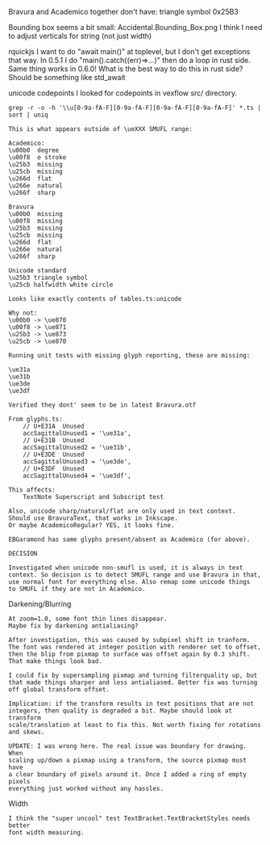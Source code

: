 
Bravura and Academico together don't have:
    triangle symbol 0x25B3

Bounding box seems a bit small:
    Accidental.Bounding_Box.png
    I think I need to adjust verticals for string (not just width)

rquickjs
    I want to do "await main()" at toplevel, but I don't get exceptions that way.
    In 0.5.1 I do "main().catch((err)=>...)" then do a loop in rust side.
    Same thing works in 0.6.0!
    What is the best way to do this in rust side? Should be something like std_await

unicode codepoints
    I looked for codepoints in vexflow src/ directory.

    grep -r -o -h '\\u[0-9a-fA-F][0-9a-fA-F][0-9a-fA-F][0-9a-fA-F]' *.ts | sort | uniq

    This is what appears outside of \ueXXX SMUFL range:

    Academico:
    \u00b0  degree
    \u00f8  o stroke
    \u25b3  missing
    \u25cb  missing
    \u266d  flat
    \u266e  natural
    \u266f  sharp

    Bravura
    \u00b0  missing
    \u00f8  missing
    \u25b3  missing
    \u25cb  missing
    \u266d  flat
    \u266e  natural
    \u266f  sharp

    Unicode standard
    \u25b3 triangle symbol
    \u25cb halfwidth white circle

    Looks like exactly contents of tables.ts:unicode

    Why not:
    \u00b0 -> \ue870
    \u00f8 -> \ue871
    \u25b3 -> \ue873
    \u25cb -> \ue870

    Running unit tests with missing glyph reporting, these are missing:

    \ue31a
    \ue31b
    \ue3de
    \ue3df

    Verified they dont' seem to be in latest Bravura.otf

    From glyphs.ts:
        // U+E31A  Unused
        accSagittalUnused1 = '\ue31a',
        // U+E31B  Unused
        accSagittalUnused2 = '\ue31b',
        // U+E3DE  Unused
        accSagittalUnused3 = '\ue3de',
        // U+E3DF  Unused
        accSagittalUnused4 = '\ue3df',

    This affects:
        TextNote Superscript and Subscript test
    
    Also, unicode sharp/natural/flat are only used in text context.
    Should use BravuraText, that works in Inkscape.
    Or maybe AcademicoRegular? YES, it looks fine.

    EBGaramond has same glyphs present/absent as Academico (for above).

    DECISION

    Investigated when unicode non-smufl is used, it is always in text
    context. So decision is to detect SMUFL range and use Bravura in that,
    use normal font for everything else. Also remap some unicode things
    to SMUFL if they are not in Academico.

Darkening/Blurring

    At zoom=1.0, some font thin lines disappear.
    Maybe fix by darkening antialiasing?

    After investigation, this was caused by subpixel shift in tranform.
    The font was rendered at integer position with renderer set to offset,
    then the blip from pixmap to surface was offset again by 0.3 shift.
    That make things look bad.

    I could fix by supersampling pixmap and turning filterquality up, but
    that made things sharper and less antialiased. Better fix was turning
    off global transform offset.

    Implication: if the transform results in text positions that are not
    integers, then quality is degraded a bit. Maybe should look at transform
    scale/translation at least to fix this. Not worth fixing for rotations
    and skews.

    UPDATE: I was wrong here. The real issue was boundary for drawing. When
    scaling up/down a pixmap using a transform, the source pixmap must have
    a clear boundary of pixels around it. Once I added a ring of empty pixels
    everything just worked without any hassles.

Width

    I think the "super uncool" test TextBracket.TextBracketStyles needs better
    font width measuring.
